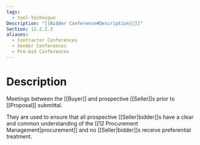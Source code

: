 ```yaml
---
tags:
  - tool-technique
Description: "[[Bidder Conference#Description|📝]]"
Section: 12.2.2.3
aliases:
  - Contractor Conferences
  - Vendor Conferences
  - Pre-bid Conferences
---
```

# Description
Meetings between the [[Buyer]] and prospective [[Seller]]s prior to [[Proposal]] submittal.

They are used to ensure that all prospective [[Seller|bidder]]s have a clear and common understanding of the [[12 Procurement Management|procurement]] and no [[Seller|bidder]]s receive preferential treatment.